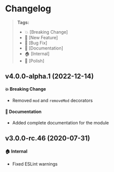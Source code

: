 Changelog
=========

> **Tags:**
> - :boom:       [Breaking Change]
> - :rocket:     [New Feature]
> - :bug:        [Bug Fix]
> - :memo:       [Documentation]
> - :house:      [Internal]
> - :nail_care:  [Polish]

## v4.0.0-alpha.1 (2022-12-14)

#### :boom: Breaking Change

* Removed `mod` and `removeMod` decorators

#### :memo: Documentation

* Added complete documentation for the module

## v3.0.0-rc.46 (2020-07-31)

#### :house: Internal

* Fixed ESLint warnings
